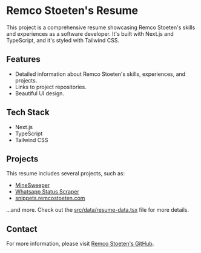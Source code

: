 # Remco Stoeten's Resume

This project is a comprehensive resume showcasing Remco Stoeten's skills and experiences as a software developer. It's built with Next.js and TypeScript, and it's styled with Tailwind CSS.

## Features

- Detailed information about Remco Stoeten's skills, experiences, and projects.
- Links to project repositories.
- Beautiful UI design.

## Tech Stack

- Next.js
- TypeScript
- Tailwind CSS

## Projects

This resume includes several projects, such as:

- [MineSweeper](https://github.com/remcostoeten/minesweeper)
- [Whatsapp Status Scraper](https://github.com/remcostoeten/personal-platform/blob/master/pages/api/status/index.ts)
- [snippets.remcostoeten.com](https://github.com/remcostoeten/snippets.remcostoeten)

...and more. Check out the [src/data/resume-data.tsx](src/data/resume-data.tsx) file for more details.

## Contact

For more information, please visit [Remco Stoeten's GitHub](https://github.com/remcostoeten).
